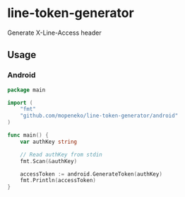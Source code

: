 line-token-generator
====

Generate X-Line-Access header

## Usage

### Android

```go
package main

import (
	"fmt"
	"github.com/mopeneko/line-token-generator/android"
)

func main() {
	var authKey string

	// Read authKey from stdin
	fmt.Scan(&authKey)

	accessToken := android.GenerateToken(authKey)
	fmt.Println(accessToken)
}
```
